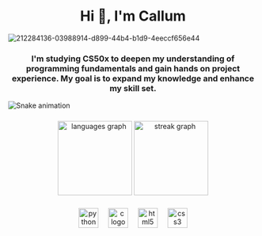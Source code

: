 <h1 align="center">
<h1 align="center">Hi 👋, I'm Callum</h1>
  
![212284136-03988914-d899-44b4-b1d9-4eeccf656e44](https://github.com/user-attachments/assets/c61c34a9-cf23-4720-9eaa-0051bf4d15b9)

<h3 align="center">I'm studying CS50x to deepen my understanding of programming fundamentals and gain hands on project experience. My goal is to expand my knowledge and enhance my skill set.</h3>

<img src="https://raw.githubusercontent.com/cal-m1/cal-m1/output/snake.svg" alt="Snake animation" />

###

<div align="center">
  <img src="https://github-readme-stats.vercel.app/api/top-langs?username=cal-m1&locale=en&hide_title=false&layout=compact&card_width=320&langs_count=5&theme=dracula&hide_border=false&order=2" height="150" alt="languages graph"  />
  <img src="https://streak-stats.demolab.com?user=cal-m1&locale=en&mode=daily&theme=dracula&hide_border=false&border_radius=5&order=3" height="150" alt="streak graph"  />
</div>

###

<div align="center">
  <img src="https://cdn.jsdelivr.net/gh/devicons/devicon/icons/python/python-original.svg" height="40" alt="python logo"  />
  <img width="12" />
  <img src="https://cdn.jsdelivr.net/gh/devicons/devicon/icons/c/c-original.svg" height="40" alt="c logo"  />
  <img width="12" />
  <img src="https://cdn.jsdelivr.net/gh/devicons/devicon/icons/html5/html5-original.svg" height="40" alt="html5 logo"  />
  <img width="12" />
  <img src="https://cdn.jsdelivr.net/gh/devicons/devicon/icons/css3/css3-original.svg" height="40" alt="css3 logo"  />
</div>

###
